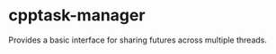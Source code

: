 cpptask-manager
===============

Provides a basic interface for sharing futures across multiple threads.
